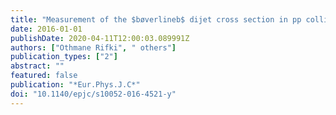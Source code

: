 ```yaml
---
title: "Measurement of the $bøverlineb$ dijet cross section in pp collisions at $sqrts = 7$  TeV with the ATLAS detector"
date: 2016-01-01
publishDate: 2020-04-11T12:00:03.089991Z
authors: ["Othmane Rifki", " others"]
publication_types: ["2"]
abstract: ""
featured: false
publication: "*Eur.Phys.J.C*"
doi: "10.1140/epjc/s10052-016-4521-y"
---
```



